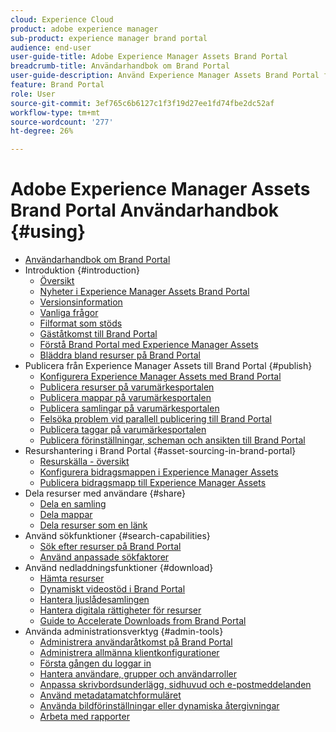 ```yaml
---
cloud: Experience Cloud
product: adobe experience manager
sub-product: experience manager brand portal
audience: end-user
user-guide-title: Adobe Experience Manager Assets Brand Portal
breadcrumb-title: Användarhandbok om Brand Portal
user-guide-description: Använd Experience Manager Assets Brand Portal för att tillgodose marknadsföringsbehoven genom att på ett säkert sätt distribuera godkänt varumärkes- och produktmaterial till externa byråer, partners, interna team och återförsäljare för nedladdning.
feature: Brand Portal
role: User
source-git-commit: 3ef765c6b6127c1f3f19d27ee1fd74fbe2dc52af
workflow-type: tm+mt
source-wordcount: '277'
ht-degree: 26%

---
```



# Adobe Experience Manager Assets Brand Portal Användarhandbok {#using}

+ [Användarhandbok om Brand Portal](/help/using/home.md)
+ Introduktion {#introduction}
   + [Översikt](/help/using/brand-portal.md)
   + [Nyheter i Experience Manager Assets Brand Portal](/help/using/whats-new.md)
   + [Versionsinformation](/help/using/brand-portal-release-notes.md)
   + [Vanliga frågor](/help/using/brand-portal-faqs.md)
   + [Filformat som stöds](/help/using/brand-portal-supported-formats.md)
   + [Gäståtkomst till Brand Portal](/help/using/guest-access.md)
   + [Förstå Brand Portal med Experience Manager Assets](https://experienceleague.adobe.com/docs/experience-manager-brand-portal/using/home.html)
   + [Bläddra bland resurser på Brand Portal](/help/using/browse-assets-brand-portal.md)
+ Publicera från Experience Manager Assets till Brand Portal {#publish}
   + [Konfigurera Experience Manager Assets med Brand Portal](/help/using/configure-aem-assets-with-brand-portal.md)
   + [Publicera resurser på varumärkesportalen](https://experienceleague.adobe.com/docs/experience-manager-65/assets/brandportal/brand-portal-publish-assets.html)
   + [Publicera mappar på varumärkesportalen](https://experienceleague.adobe.com/docs/experience-manager-65/assets/brandportal/brand-portal-publish-folder.html)
   + [Publicera samlingar på varumärkesportalen](https://experienceleague.adobe.com/docs/experience-manager-65/assets/brandportal/brand-portal-publish-collection.html)
   + [Felsöka problem vid parallell publicering till Brand Portal](/help/using/troubleshoot-parallel-publishing.md)
   + [Publicera taggar på varumärkesportalen](/help/using/brand-portal-publish-tags.md)
   + [Publicera förinställningar, scheman och ansikten till Brand Portal](/help/using/publish-schema-search-facets-presets.md)
+ Resurshantering i Brand Portal {#asset-sourcing-in-brand-portal}
   + [Resurskälla - översikt](/help/using/brand-portal-asset-sourcing.md)
   + [Konfigurera bidragsmappen i Experience Manager Assets](/help/using/brand-portal-publish-contribution-folder-to-brand-portal.md)
   + [Publicera bidragsmapp till Experience Manager Assets](/help/using/brand-portal-publish-contribution-folder-to-aem-assets.md)
+ Dela resurser med användare {#share}
   + [Dela en samling](/help/using/brand-portal-share-collection.md)
   + [Dela mappar](/help/using/brand-portal-sharing-folders.md)
   + [Dela resurser som en länk](/help/using/brand-portal-link-share.md)
+ Använd sökfunktioner {#search-capabilities}
   + [Sök efter resurser på Brand Portal](/help/using/brand-portal-searching.md)
   + [Använd anpassade sökfaktorer](/help/using/brand-portal-search-facets.md)
+ Använd nedladdningsfunktioner {#download}
   + [Hämta resurser](/help/using/brand-portal-download-assets.md)
   + [Dynamiskt videostöd i Brand Portal](/help/using/dynamic-video-brand-portal.md)
   + [Hantera ljuslådesamlingen](/help/using/brand-portal-light-box.md)
   + [Hantera digitala rättigheter för resurser](/help/using/manage-digital-rights-of-assets.md)
   + [Guide to Accelerate Downloads from Brand Portal](/help/using/accelerated-download.md)
+ Använda administrationsverktyg {#admin-tools}
   + [Administrera användaråtkomst på Brand Portal](/help/using/access-configurations-brand-portal.md)
   + [Administrera allmänna klientkonfigurationer](/help/using/brand-portal-general-configuration.md)
   + [Första gången du loggar in](/help/using/brand-portal-onboarding.md)
   + [Hantera användare, grupper och användarroller](/help/using/brand-portal-adding-users.md)
   + [Anpassa skrivbordsunderlägg, sidhuvud och e-postmeddelanden](/help/using/brand-portal-branding.md)
   + [Använd metadatamatchformuläret](/help/using/brand-portal-metadata-schemas.md)
   + [Använda bildförinställningar eller dynamiska återgivningar](/help/using/brand-portal-image-presets.md)
   + [Arbeta med rapporter](/help/using/brand-portal-reports.md)

